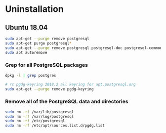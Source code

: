 # Uninstallation

## Ubuntu 18.04

```bash
sudo apt-get --purge remove postgresql
sudo apt-get purge postgresql*
sudo apt-get --purge remove postgresql postgresql-doc postgresql-common
sudo apt autoremove
```

### Grep for all PostgreSQL packages

```bash
dpkg -l | grep postgres
```

```bash
# rc pgdg-keyring 2018.2 all keyring for apt.postgresql.org
sudo apt-get --purge remove pgdg-keyring
```

### Remove all of the PostgreSQL data and directories

```bash
sudo rm -rf /var/lib/postgresql
sudo rm -rf /var/log/postgresql
sudo rm -rf /etc/postgresql
sudo rm -rf /etc/apt/sources.list.d/pgdg.list
```
